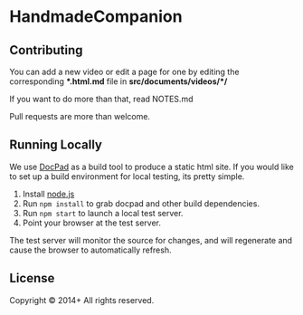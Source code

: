 # HandmadeCompanion

## Contributing
You can add a new video or edit a page for one by editing the corresponding **\*.html.md** file in **src/documents/videos/\*/**

If you want to do more than that, read NOTES.md

Pull requests are more than welcome.

## Running Locally

We use [DocPad](https://docpad.org/) as a build tool to produce a static html site. If you would like to set up a build environment for local testing, its pretty simple.

1. Install [node.js](https://nodejs.org)
2. Run `npm install` to grab docpad and other build dependencies.
3. Run `npm start` to launch a local test server.
4. Point your browser at the test server.

The test server will monitor the source for changes, and will regenerate and cause the browser to automatically refresh.

## License
Copyright &copy; 2014+ All rights reserved.
